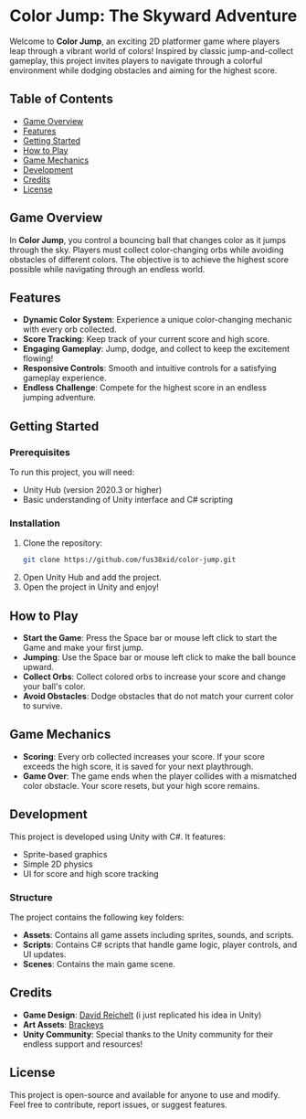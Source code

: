# Color Jump: The Skyward Adventure

Welcome to **Color Jump**, an exciting 2D platformer game where players leap through a vibrant world of colors! Inspired by classic jump-and-collect gameplay, this project invites players to navigate through a colorful environment while dodging obstacles and aiming for the highest score.

## Table of Contents
- [Game Overview](#game-overview)
- [Features](#features)
- [Getting Started](#getting-started)
- [How to Play](#how-to-play)
- [Game Mechanics](#game-mechanics)
- [Development](#development)
- [Credits](#credits)
- [License](#license)

## Game Overview
In **Color Jump**, you control a bouncing ball that changes color as it jumps through the sky. Players must collect color-changing orbs while avoiding obstacles of different colors. The objective is to achieve the highest score possible while navigating through an endless world.

## Features
- **Dynamic Color System**: Experience a unique color-changing mechanic with every orb collected.
- **Score Tracking**: Keep track of your current score and high score.
- **Engaging Gameplay**: Jump, dodge, and collect to keep the excitement flowing!
- **Responsive Controls**: Smooth and intuitive controls for a satisfying gameplay experience.
- **Endless Challenge**: Compete for the highest score in an endless jumping adventure.

## Getting Started

### Prerequisites
To run this project, you will need:
- Unity Hub (version 2020.3 or higher)
- Basic understanding of Unity interface and C# scripting

### Installation
1. Clone the repository:
    ```bash
    git clone https://github.com/fus38xid/color-jump.git
    ```
2. Open Unity Hub and add the project.
3. Open the project in Unity and enjoy!

## How to Play
- **Start the Game**: Press the Space bar or mouse left click to start the Game and make your first jump.
- **Jumping**: Use the Space bar or mouse left click to make the ball bounce upward.
- **Collect Orbs**: Collect colored orbs to increase your score and change your ball's color.
- **Avoid Obstacles**: Dodge obstacles that do not match your current color to survive.

## Game Mechanics
- **Scoring**: Every orb collected increases your score. If your score exceeds the high score, it is saved for your next playthrough.
- **Game Over**: The game ends when the player collides with a mismatched color obstacle. Your score resets, but your high score remains.

## Development
This project is developed using Unity with C#. It features:
- Sprite-based graphics
- Simple 2D physics
- UI for score and high score tracking

### Structure
The project contains the following key folders:
- **Assets**: Contains all game assets including sprites, sounds, and scripts.
- **Scripts**: Contains C# scripts that handle game logic, player controls, and UI updates.
- **Scenes**: Contains the main game scene.

## Credits
- **Game Design**: [David Reichelt](https://color-switch.fandom.com/wiki/Color_Switch) (i just replicated his idea in Unity)  
- **Art Assets**: [Brackeys](https://github.com/Brackeys/Color-Switch-Replica/blob/master/Color%20Switch%20Replica/Assets/Small%20Circle.psd)
- **Unity Community**: Special thanks to the Unity community for their endless support and resources!

## License
This project is open-source and available for anyone to use and modify. Feel free to contribute, report issues, or suggest features.
